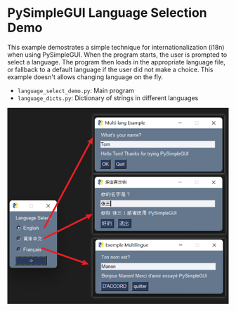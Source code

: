 # PySimpleGUI Language Selection Demo

This example demostrates a simple technique for internationalization (i18n) when using PySimpleGUI. When the program starts, the user is prompted to select a language. The program then loads in the appropriate language file, or fallback to a default language if the user did not make a choice. This example doesn't allows changing language on the fly.


- `language_select_demo.py`: Main program
- `language_dicts.py`: Dictionary of strings in different languages

![Screenshot](screenshot.png)